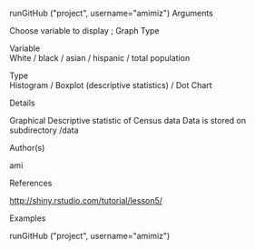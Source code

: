 runGitHub ("project", username="amimiz")
Arguments

Choose variable to display ; Graph Type

Variable	
White / black / asian / hispanic / total population

Type	
Histogram / Boxplot (descriptive statistics) / Dot Chart

Details

Graphical Descriptive statistic of Census data Data is stored on subdirectory /data

Author(s)

ami

References

http://shiny.rstudio.com/tutorial/lesson5/

Examples


runGitHub ("project", username="amimiz")
